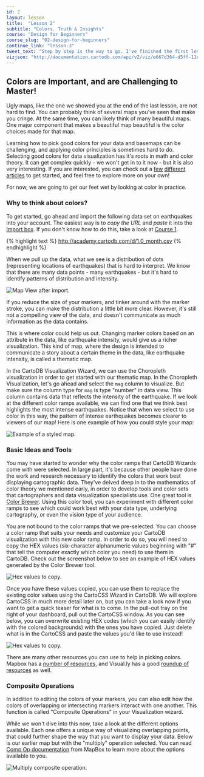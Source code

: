 ```yaml
---
id: 2
layout: lesson
title:  "Lesson 2"
subtitle: "Colors. Truth & Insights"
course: "Design for Beginners"
course_slug: "02-design-for-beginners"
continue_link: "lesson-3"
tweet_text: "Step by step is the way to go. I've finished the first lesson of the map academy. Check it out"
vizjson: "http://documentation.cartodb.com/api/v2/viz/e667d364-d5ff-11e3-a78a-0edbca4b5057/viz.json"
---
```


## Colors are Important, and are Challenging to Master!

Ugly maps, like the one we showed you at the end of the last lesson, are not hard to find. You can probably think of several maps you've seen that make you cringe. At the same time, you can likely think of many beautiful maps. One major component that makes a beautiful map beautiful is the color choices made for that map.

Learning how to pick good colors for your data and basemaps can be challenging, and applying color principles is sometimes hard to do. Selecting good colors for data visualization has it's roots in math and color theory. It can get complex quickly - we won't get in to it now - but it is also very interesting. If you are interested, you can check out a [few](http://www.gretchenpeterson.com/blog/create-color-schemes-in-maps-using-color-theory/) [different](http://datadrivenjournalism.net/resources/colour_theory_and_mapping) [articles](http://blog.visual.ly/subtleties-of-color/) to get started, and feel free to explore more on your own!

For now, we are going to get our feet wet by looking at color in practice.

### Why to think about colors?
To get started, go ahead and import the following data set on earthquakes into your account. The easiest way is to _copy the URL_ and _paste_ it into the [Import box](http://docs.cartodb.com/cartodb-editor.html#importing-data). If you don't know how to do this, take a look at [Course 1]({{site.baseurl}}/courses/01-beginners-course.html).

{% highlight text %}
http://academy.cartodb.com/d/1.0_month.csv
{% endhighlight %}

When we pull up the data, what we see is a distribution of dots (representing locations of earthquakes) that is hard to interpret. We know that there are many data points - many earthquakes - but it's hard to identify patterns of distribution and intensity.

![Map View after import.]({{site.baseurl}}/img/course2/lesson2/dataimport.png)
 
If you reduce the size of your markers, and tinker around with the marker stroke, you can make the distribution a little bit more clear. However, it's still not a compelling view of the data, and doesn't communicate as much information as the data contains. 

This is where color could help us out. Changing marker colors based on an attribute in the data, like earthquake intensity, would give us a richer visualization. This kind of map, where the design is intended to communicate a story about a certain theme in the data, like earthquake intensity, is called a thematic map.

In the CartoDB Visualization Wizard, we can use the Choropleth visualization in order to get started with our thematic map. In the Choropleth Visualization, let's go ahead and select the `mag` column to visualize. But make sure the column type for `mag` is type "number" in data view. This column contains data that reflects the intensity of the earthquake. If we look at the different color ramps available, we can find one that we think best highlights the most intense earthquakes. Notice that when we select to use color in this way, the pattern of intense earthquakes becomes clearer to viewers of our map! Here is one example of how you could style your map:

![Example of a styled map.]({{site.baseurl}}/img/course2/lesson2/styledmap.png)

### Basic Ideas and Tools
You may have started to wonder why the color ramps that CartoDB Wizards come with were selected. In large part, it's because other people have done the work and research necessary to identify the colors that work best displaying cartographic data. They've delved deep in to the mathematics of color theory we mentioned early, in order to develop tools and color sets that cartographers and data visualization specialists use. One great tool is [Color Brewer](http://colorbrewer2.org/). Using this color tool, you can experiment with different color ramps to see which could work best with your data type, underlying cartography, or even the vision type of your audience. 

You are not bound to the color ramps that we pre-selected. You can choose a color ramp that suits your needs and customize your CartoDB visualization with this new color ramp. In order to do so, you will need to copy the HEX values (six-character alphanumeric values beginning with "#" that tell the computer exactly which color you need) to use them in CartoDB. Check out the screenshot below to see an example of HEX values generated by the Color Brewer tool.

![Hex values to copy.]({{site.baseurl}}/img/course2/lesson2/hexvalue.jpg)

Once you have these values copied, you can use them to replace the existing color values using the CartoCSS Wizard in CartoDB. We will explore CartoCSS in much more detail later on, but you can take a  look now if you want to get a quick teaser for what is to come. In the pull-out tray on the right of your dashboard, pull out the CartoCSS window. As you can see below, you can overwrite existing HEX codes (which you can easily identify with the colored backgrounds) with the ones you have copied. Just delete what is in the CartoCSS and paste the values you'd like to use instead!

![Hex values to copy.]({{site.baseurl}}/img/course2/lesson2/customizecss.png)

There are many other resources you can use to help in picking colors. Mapbox has a [number of resources](https://www.mapbox.com/tilemill/docs/guides/tips-for-color/), and Visual.ly has a good [roundup of resources](https://blog.visual.ly/subtleties-of-color-references-and-resources-for-visualization-professionals/) as well.

### Composite Operations

In addition to editing the colors of your markers, you can also edit how the colors of overlapping or intersecting markers interact with one another. This function is called "Composite Operations" in your Visualization wizard.

While we won't dive into this now, take a look at the different options available. Each one offers a unique way of visualizing overlapping points, that could further shape the way that you want to display your data. Below is our earlier map but with the "multiply" operation selected. You can read [Comp Op documentation](https://www.mapbox.com/tilemill/docs/guides/comp-op/) from MapBox to learn more about the options available to you.

![Multiply composite operation.]({{site.baseurl}}/img/course2/lesson2/multiply.png)
